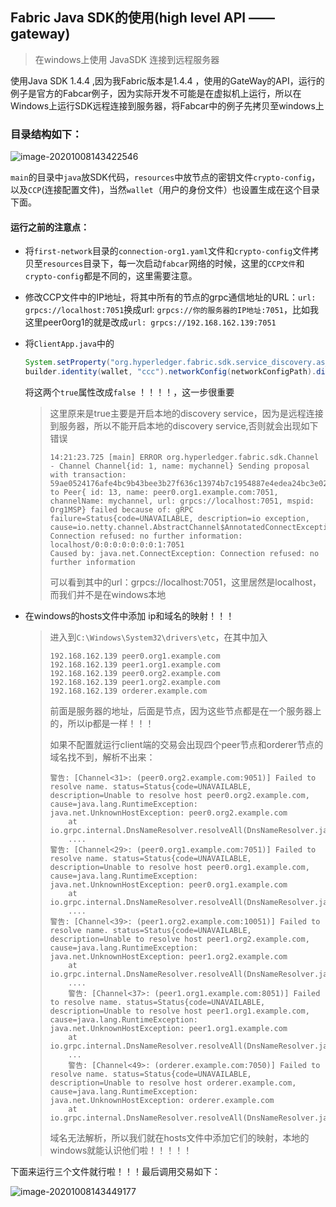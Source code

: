 ## Fabric Java SDK的使用(high level API —— gateway)

> 在windows上使用 JavaSDK 连接到远程服务器

使用Java SDK 1.4.4 ,因为我Fabric版本是1.4.4 ，使用的GateWay的API，运行的例子是官方的Fabcar例子，因为实际开发不可能是在虚拟机上运行，所以在Windows上运行SDK远程连接到服务器，将Fabcar中的例子先拷贝至windows上

### 目录结构如下：

![image-20201008143422546](C:\Users\Bun\AppData\Roaming\Typora\typora-user-images\image-20201008143422546.png)

`main`的目录中`java`放SDK代码，`resources`中放节点的密钥文件`crypto-config`，以及`CCP`(连接配置文件)，当然`wallet`（用户的身份文件）也设置生成在这个目录下面。

#### 运行之前的注意点：

- 将`first-network`目录的`connection-org1.yaml`文件和`crypto-config`文件拷贝至`resources`目录下，每一次启动`fabcar`网络的时候，这里的`CCP文件`和`crypto-config`都是不同的，这里需要注意。

- 修改CCP文件中的IP地址，将其中所有的节点的grpc通信地址的URL：`url: grpcs://localhost:7051`换成url: `grpcs://你的服务器的IP地址:7051`，比如我这里peer0org1的就是改成`url: grpcs://192.168.162.139:7051`

- 将`ClientApp.java`中的

  ```java
  System.setProperty("org.hyperledger.fabric.sdk.service_discovery.as_localhost", "true");
  builder.identity(wallet, "ccc").networkConfig(networkConfigPath).discovery(false);
  ```

  将这两个`true`属性改成`false` ！！！！，这一步很重要

  > 这里原来是true主要是开启本地的discovery service，因为是远程连接到服务器，所以不能开启本地的discovery service,否则就会出现如下错误
  >
  > ```shell
  > 14:21:23.725 [main] ERROR org.hyperledger.fabric.sdk.Channel - Channel Channel{id: 1, name: mychannel} Sending proposal with transaction: 59ae0524176afe4bc9b43bee3b27f636c13974b7c1954887e4edea24bc3e0272 to Peer{ id: 13, name: peer0.org1.example.com:7051, channelName: mychannel, url: grpcs://localhost:7051, mspid: Org1MSP} failed because of: gRPC failure=Status{code=UNAVAILABLE, description=io exception, cause=io.netty.channel.AbstractChannel$AnnotatedConnectException: Connection refused: no further information: localhost/0:0:0:0:0:0:0:1:7051
  > Caused by: java.net.ConnectException: Connection refused: no further information
  > ```
  >
  > 可以看到其中的url：grpcs://localhost:7051，这里居然是localhost，而我们并不是在windows本地

- 在windows的hosts文件中添加 ip和域名的映射！！！

  > 进入到`C:\Windows\System32\drivers\etc`，在其中加入
  >
  > ```shell
  > 192.168.162.139 peer0.org1.example.com
  > 192.168.162.139 peer1.org1.example.com
  > 192.168.162.139 peer0.org2.example.com
  > 192.168.162.139 peer1.org2.example.com
  > 192.168.162.139 orderer.example.com
  > ```
  >
  > 前面是服务器的地址，后面是节点，因为这些节点都是在一个服务器上的，所以ip都是一样！！！
  >
  > 如果不配置就运行client端的交易会出现四个peer节点和orderer节点的域名找不到，解析不出来：
  >
  > ```shell
  > 警告: [Channel<31>: (peer0.org2.example.com:9051)] Failed to resolve name. status=Status{code=UNAVAILABLE, description=Unable to resolve host peer0.org2.example.com, cause=java.lang.RuntimeException: java.net.UnknownHostException: peer0.org2.example.com
  > 	at io.grpc.internal.DnsNameResolver.resolveAll(DnsNameResolver.java:420)
  > 	....
  > 警告: [Channel<29>: (peer0.org1.example.com:7051)] Failed to resolve name. status=Status{code=UNAVAILABLE, description=Unable to resolve host peer0.org1.example.com, cause=java.lang.RuntimeException: java.net.UnknownHostException: peer0.org1.example.com
  > 	at io.grpc.internal.DnsNameResolver.resolveAll(DnsNameResolver.java:420)
  > 	....
  > 警告: [Channel<39>: (peer1.org2.example.com:10051)] Failed to resolve name. status=Status{code=UNAVAILABLE, description=Unable to resolve host peer1.org2.example.com, cause=java.lang.RuntimeException: java.net.UnknownHostException: peer1.org2.example.com
  > 	at io.grpc.internal.DnsNameResolver.resolveAll(DnsNameResolver.java:420)
  > 	....
  > 	警告: [Channel<37>: (peer1.org1.example.com:8051)] Failed to resolve name. status=Status{code=UNAVAILABLE, description=Unable to resolve host peer1.org1.example.com, cause=java.lang.RuntimeException: java.net.UnknownHostException: peer1.org1.example.com
  > 	at io.grpc.internal.DnsNameResolver.resolveAll(DnsNameResolver.java:420)
  > 	...
  > 	警告: [Channel<49>: (orderer.example.com:7050)] Failed to resolve name. status=Status{code=UNAVAILABLE, description=Unable to resolve host orderer.example.com, cause=java.lang.RuntimeException: java.net.UnknownHostException: orderer.example.com
  > 	at io.grpc.internal.DnsNameResolver.resolveAll(DnsNameResolver.java:420)
  > ```
  >
  > 域名无法解析，所以我们就在hosts文件中添加它们的映射，本地的windows就能认识他们啦！！！！！



下面来运行三个文件就行啦！！！最后调用交易如下：

![image-20201008143449177](C:\Users\Bun\AppData\Roaming\Typora\typora-user-images\image-20201008143449177.png)

